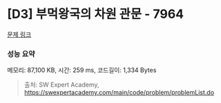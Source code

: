 # [D3] 부먹왕국의 차원 관문 - 7964 

[문제 링크](https://swexpertacademy.com/main/code/problem/problemDetail.do?contestProbId=AWuSgKpqmooDFASy) 

### 성능 요약

메모리: 87,100 KB, 시간: 259 ms, 코드길이: 1,334 Bytes



> 출처: SW Expert Academy, https://swexpertacademy.com/main/code/problem/problemList.do